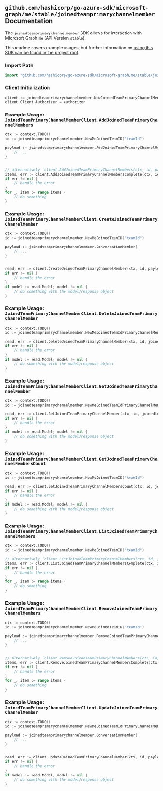 
## `github.com/hashicorp/go-azure-sdk/microsoft-graph/me/stable/joinedteamprimarychannelmember` Documentation

The `joinedteamprimarychannelmember` SDK allows for interaction with Microsoft Graph `me` (API Version `stable`).

This readme covers example usages, but further information on [using this SDK can be found in the project root](https://github.com/hashicorp/go-azure-sdk/tree/main/docs).

### Import Path

```go
import "github.com/hashicorp/go-azure-sdk/microsoft-graph/me/stable/joinedteamprimarychannelmember"
```


### Client Initialization

```go
client := joinedteamprimarychannelmember.NewJoinedTeamPrimaryChannelMemberClientWithBaseURI("https://graph.microsoft.com")
client.Client.Authorizer = authorizer
```


### Example Usage: `JoinedTeamPrimaryChannelMemberClient.AddJoinedTeamPrimaryChannelMembers`

```go
ctx := context.TODO()
id := joinedteamprimarychannelmember.NewMeJoinedTeamID("teamId")

payload := joinedteamprimarychannelmember.AddJoinedTeamPrimaryChannelMembersRequest{
	// ...
}


// alternatively `client.AddJoinedTeamPrimaryChannelMembers(ctx, id, payload, joinedteamprimarychannelmember.DefaultAddJoinedTeamPrimaryChannelMembersOperationOptions())` can be used to do batched pagination
items, err := client.AddJoinedTeamPrimaryChannelMembersComplete(ctx, id, payload, joinedteamprimarychannelmember.DefaultAddJoinedTeamPrimaryChannelMembersOperationOptions())
if err != nil {
	// handle the error
}
for _, item := range items {
	// do something
}
```


### Example Usage: `JoinedTeamPrimaryChannelMemberClient.CreateJoinedTeamPrimaryChannelMember`

```go
ctx := context.TODO()
id := joinedteamprimarychannelmember.NewMeJoinedTeamID("teamId")

payload := joinedteamprimarychannelmember.ConversationMember{
	// ...
}


read, err := client.CreateJoinedTeamPrimaryChannelMember(ctx, id, payload, joinedteamprimarychannelmember.DefaultCreateJoinedTeamPrimaryChannelMemberOperationOptions())
if err != nil {
	// handle the error
}
if model := read.Model; model != nil {
	// do something with the model/response object
}
```


### Example Usage: `JoinedTeamPrimaryChannelMemberClient.DeleteJoinedTeamPrimaryChannelMember`

```go
ctx := context.TODO()
id := joinedteamprimarychannelmember.NewMeJoinedTeamIdPrimaryChannelMemberID("teamId", "conversationMemberId")

read, err := client.DeleteJoinedTeamPrimaryChannelMember(ctx, id, joinedteamprimarychannelmember.DefaultDeleteJoinedTeamPrimaryChannelMemberOperationOptions())
if err != nil {
	// handle the error
}
if model := read.Model; model != nil {
	// do something with the model/response object
}
```


### Example Usage: `JoinedTeamPrimaryChannelMemberClient.GetJoinedTeamPrimaryChannelMember`

```go
ctx := context.TODO()
id := joinedteamprimarychannelmember.NewMeJoinedTeamIdPrimaryChannelMemberID("teamId", "conversationMemberId")

read, err := client.GetJoinedTeamPrimaryChannelMember(ctx, id, joinedteamprimarychannelmember.DefaultGetJoinedTeamPrimaryChannelMemberOperationOptions())
if err != nil {
	// handle the error
}
if model := read.Model; model != nil {
	// do something with the model/response object
}
```


### Example Usage: `JoinedTeamPrimaryChannelMemberClient.GetJoinedTeamPrimaryChannelMembersCount`

```go
ctx := context.TODO()
id := joinedteamprimarychannelmember.NewMeJoinedTeamID("teamId")

read, err := client.GetJoinedTeamPrimaryChannelMembersCount(ctx, id, joinedteamprimarychannelmember.DefaultGetJoinedTeamPrimaryChannelMembersCountOperationOptions())
if err != nil {
	// handle the error
}
if model := read.Model; model != nil {
	// do something with the model/response object
}
```


### Example Usage: `JoinedTeamPrimaryChannelMemberClient.ListJoinedTeamPrimaryChannelMembers`

```go
ctx := context.TODO()
id := joinedteamprimarychannelmember.NewMeJoinedTeamID("teamId")

// alternatively `client.ListJoinedTeamPrimaryChannelMembers(ctx, id, joinedteamprimarychannelmember.DefaultListJoinedTeamPrimaryChannelMembersOperationOptions())` can be used to do batched pagination
items, err := client.ListJoinedTeamPrimaryChannelMembersComplete(ctx, id, joinedteamprimarychannelmember.DefaultListJoinedTeamPrimaryChannelMembersOperationOptions())
if err != nil {
	// handle the error
}
for _, item := range items {
	// do something
}
```


### Example Usage: `JoinedTeamPrimaryChannelMemberClient.RemoveJoinedTeamPrimaryChannelMembers`

```go
ctx := context.TODO()
id := joinedteamprimarychannelmember.NewMeJoinedTeamID("teamId")

payload := joinedteamprimarychannelmember.RemoveJoinedTeamPrimaryChannelMembersRequest{
	// ...
}


// alternatively `client.RemoveJoinedTeamPrimaryChannelMembers(ctx, id, payload, joinedteamprimarychannelmember.DefaultRemoveJoinedTeamPrimaryChannelMembersOperationOptions())` can be used to do batched pagination
items, err := client.RemoveJoinedTeamPrimaryChannelMembersComplete(ctx, id, payload, joinedteamprimarychannelmember.DefaultRemoveJoinedTeamPrimaryChannelMembersOperationOptions())
if err != nil {
	// handle the error
}
for _, item := range items {
	// do something
}
```


### Example Usage: `JoinedTeamPrimaryChannelMemberClient.UpdateJoinedTeamPrimaryChannelMember`

```go
ctx := context.TODO()
id := joinedteamprimarychannelmember.NewMeJoinedTeamIdPrimaryChannelMemberID("teamId", "conversationMemberId")

payload := joinedteamprimarychannelmember.ConversationMember{
	// ...
}


read, err := client.UpdateJoinedTeamPrimaryChannelMember(ctx, id, payload, joinedteamprimarychannelmember.DefaultUpdateJoinedTeamPrimaryChannelMemberOperationOptions())
if err != nil {
	// handle the error
}
if model := read.Model; model != nil {
	// do something with the model/response object
}
```
